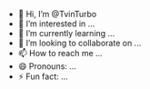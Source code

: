 - 👋 Hi, I’m @TvinTurbo
- 👀 I’m interested in ...
- 🌱 I’m currently learning ...
- 💞️ I’m looking to collaborate on ...
- 📫 How to reach me ...
- 😄 Pronouns: ...
- ⚡ Fun fact: ...

<!---
TvinTurbo/TvinTurbo is a ✨ special ✨ repository because its `README.md` (this file) appears on your GitHub profile.
You can click the Preview link to take a look at your changes.
--->
